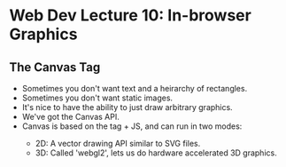 
# Web Dev Lecture 10: In-browser Graphics


## The Canvas Tag

 - Sometimes you don't want text and a heirarchy of rectangles.
 - Sometimes you don't want static images.
 - It's nice to have the ability to just draw arbitrary graphics.
 - We've got the Canvas API.
 - Canvas is based on the <canvas> tag + JS, and can run in two
   modes:
   - 2D: A vector drawing API similar to SVG files.
   - 3D: Called 'webgl2', lets us do hardware accelerated 3D graphics.






